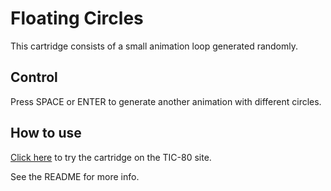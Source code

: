 # Floating Circles

This cartridge consists of a small animation loop generated randomly.

## Control

Press SPACE or ENTER to generate another animation with different circles.

## How to use

[Click here](https://tic80.com/play?cart=2628) to try the cartridge on the TIC-80 site.

See the README for more info.
